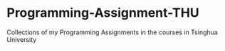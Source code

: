 # Programming-Assignment-THU
Collections of my Programming Assignments in the courses in Tsinghua University
